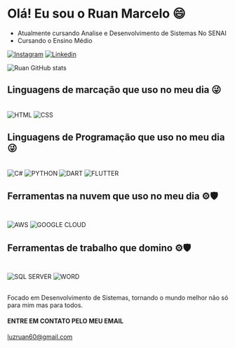 
# Olá! Eu sou o Ruan Marcelo 😄
<ul>
    <li> Atualmente cursando Analise e Desenvolvimento de Sistemas No SENAI </li>
    <li> Cursando o Ensino Médio </li>
</ul>

[![Instagram](https://img.shields.io/badge/Instagram-E4405F?style=for-the-badge&logo=instagram&logoColor=white)](https://www.instagram.com/ruan.luzzz/)
[![Linkedin](https://img.shields.io/badge/LinkedIn-0077B5?style=for-the-badge&logo=linkedin&logoColor=white)](https://www.linkedin.com/in/ruan-marcelo/)

![Ruan GitHub stats](https://github-readme-stats.vercel.app/api?username=Ruan-Marcelo&show_icons=true&theme=dark)


## Linguagens de marcação que uso no meu dia 😜

<div style="display: inline_block"><br>
    <img align="center" alt="HTML" src="https://img.shields.io/badge/HTML5-E34F26?style=for-the-badge&logo=html5&logoColor=white"/>
    <img align="center" alt="CSS" src="https://img.shields.io/badge/CSS-239120?&style=for-the-badge&logo=css3&logoColor=whitelogoColor=white"/>
</div>

## Linguagens de Programação que uso no meu dia 😜
<div style="display: inline_block"><br>
<img align="center" alt="C#" src="https://img.shields.io/badge/C%23-239120?style=for-the-badge&logo=c-sharp&logoColor=white"/>
<img align="center" alt="PYTHON" src="https://img.shields.io/badge/Python-14354C?style=for-the-badge&logo=python&logoColor=white"/>
<img align="center" alt="DART" src="https://img.shields.io/badge/Dart-0175C2?style=for-the-badge&logo=dart&logoColor=whitelogoColor=whitelogoColor=white"/>
<img align="center" alt="FLUTTER" src="https://img.shields.io/badge/Flutter-02569B?style=for-the-badge&logo=flutter&logoColor=white"/>
</div>

## Ferramentas na nuvem que uso no meu dia ⚙️🛡️
<div style="display: inline_block"><br>
<img align="center" alt="AWS" src="https://res.cloudinary.com/practicaldev/image/fetch/s--891ylAtK--/c_limit%2Cf_auto%2Cfl_progressive%2Cq_auto%2Cw_880/https://img.shields.io/badge/Amazon_AWS-232F3E%3Fstyle%3Dfor-the-badge%26logo%3Damazon-aws%26logoColor%3Dwhite"/>
<img align="center" alt="GOOGLE CLOUD" src="https://img.shields.io/badge/Google_Cloud-4285F4?style=for-the-badge&logo=google-cloud&logoColor=white"/>
</div>

## Ferramentas de trabalho que domino ⚙️🛡️
<div style="display: inline_block"><br>
<img align="center" alt="SQL SERVER" src="https://res.cloudinary.com/practicaldev/image/fetch/s--7JrRHzL4--/c_limit%2Cf_auto%2Cfl_progressive%2Cq_auto%2Cw_880/https://img.shields.io/badge/Microsoft_SQL_Server-CC2927%3Fstyle%3Dfor-the-badge%26logo%3Dmicrosoft-sql-server%26logoColor%3Dwhite"/>
<img align="center" alt="WORD" src="https://res.cloudinary.com/practicaldev/image/fetch/s--6g2OEOfq--/c_limit%2Cf_auto%2Cfl_progressive%2Cq_auto%2Cw_880/https://img.shields.io/badge/Microsoft_Word-2B579A%3Fstyle%3Dfor-the-badge%26logo%3Dmicrosoft-word%26logoColor%3Dwhite"/>
</div>
<br>

Focado em Desenvolvimento de Sistemas, tornando o mundo melhor não só para mim mas para todos.

#### ENTRE EM CONTATO PELO MEU EMAIL 
luzruan60@gmail.com

